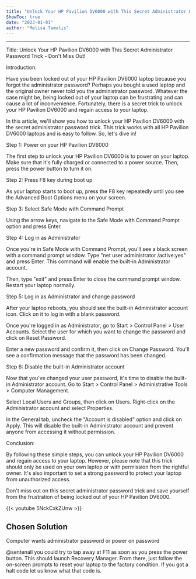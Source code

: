 ```yaml
---
title: "Unlock Your HP Pavilion DV6000 with This Secret Administrator Password Trick - Don't Miss Out!"
ShowToc: true 
date: "2023-01-01"
author: "Melisa Tamulis"
---
```

*****
Title: Unlock Your HP Pavilion DV6000 with This Secret Administrator Password Trick - Don't Miss Out!

Introduction:

Have you been locked out of your HP Pavilion DV6000 laptop because you forgot the administrator password? Perhaps you bought a used laptop and the original owner never told you the administrator password. Whatever the case might be, being locked out of your laptop can be frustrating and can cause a lot of inconvenience. Fortunately, there is a secret trick to unlock your HP Pavilion DV6000 and regain access to your laptop.

In this article, we'll show you how to unlock your HP Pavilion DV6000 with the secret administrator password trick. This trick works with all HP Pavilion DV6000 laptops and is easy to follow. So, let's dive in!

Step 1: Power on your HP Pavilion DV6000

The first step to unlock your HP Pavilion DV6000 is to power on your laptop. Make sure that it's fully charged or connected to a power source. Then, press the power button to turn it on.

Step 2: Press F8 key during boot up

As your laptop starts to boot up, press the F8 key repeatedly until you see the Advanced Boot Options menu on your screen.

Step 3: Select Safe Mode with Command Prompt

Using the arrow keys, navigate to the Safe Mode with Command Prompt option and press Enter.

Step 4: Log in as Administrator

Once you're in Safe Mode with Command Prompt, you'll see a black screen with a command prompt window. Type "net user administrator /active:yes" and press Enter. This command will enable the built-in Administrator account.

Then, type "exit" and press Enter to close the command prompt window. Restart your laptop normally.

Step 5: Log in as Administrator and change password

After your laptop reboots, you should see the built-in Administrator account icon. Click on it to log in with a blank password.

Once you're logged in as Administrator, go to Start > Control Panel > User Accounts. Select the user for which you want to change the password and click on Reset Password.

Enter a new password and confirm it, then click on Change Password. You'll see a confirmation message that the password has been changed.

Step 6: Disable the built-in Administrator account

Now that you've changed your user password, it's time to disable the built-in Administrator account. Go to Start > Control Panel > Administrative Tools > Computer Management.

Select Local Users and Groups, then click on Users. Right-click on the Administrator account and select Properties.

In the General tab, uncheck the "Account is disabled" option and click on Apply. This will disable the built-in Administrator account and prevent anyone from accessing it without permission.

Conclusion:

By following these simple steps, you can unlock your HP Pavilion DV6000 and regain access to your laptop. However, please note that this trick should only be used on your own laptop or with permission from the rightful owner. It's also important to set a strong password to protect your laptop from unauthorized access.

Don't miss out on this secret administrator password trick and save yourself from the frustration of being locked out of your HP Pavilion DV6000.

{{< youtube 5NckCxkZUnw >}} 



## Chosen Solution
 Computer wants administrator password or power on password

 @sentenall you could try to tap away at F11 as soon as you press the power button. This should launch Recovery Manager.  From there, just follow the on-screen prompts to reset your laptop to the factory condition. If you got a halt code let us know what that code is.




